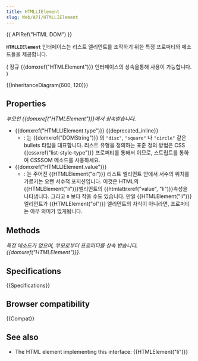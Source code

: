 ```yaml
---
title: HTMLLIElement
slug: Web/API/HTMLLIElement
---
```

{{ APIRef("HTML DOM") }}

**`HTMLLIElement`** 인터페이스는 리스트 엘리먼트를 조작하기 위한 특정 프로퍼티와 메소드들을 제공합니다.

( 정규 {{domxref("HTMLElement")}} 인터페이스의 상속을통해 사용이 가능합니다. )

{{InheritanceDiagram(600, 120)}}

## Properties

_부모인 {{domxref("HTMLElement")}}에서 상속받습니다._

- {{domxref("HTMLLIElement.type")}} {{deprecated_inline}}
  - : 는 {{domxref("DOMString")}} 의 `"disc"`, `"square"` 나 `"circle"` 같은 bullets 타입을 대표합니다.
    리스트 유형을 정의하는 표준 정의 방법은 CSS {{cssxref("list-style-type")}} 프로퍼티를 통해서 이므로, 스트립트를 통하여 CSSSOM 메소드를 사용하세요.
- {{domxref("HTMLLIElement.value")}}
  - : 는 주어진 {{HTMLElement("ol")}} 리스트 엘리먼트 안에서 서수의 위치를 가르키는 오랜 서수적 포지션입니다. 이것은 HTML의 {{HTMLElement("li")}}엘리먼트의 {{htmlattrxref("value", "li")}}속성을 나타냅니다. 그리고 `0` 보다 작을 수도 있습니다.
    만일 {{HTMLElement("li")}} 엘리먼트가 {{HTMLElement("ol")}} 엘리먼트의 자식이 아니라면, 프로퍼티는 아무 의미가 없게됩니다.

## Methods

_특정 메소드가 없으며, 부모로부터 프로퍼티를 상속 받습니다.{{domxref("HTMLElement")}}._

## Specifications

{{Specifications}}

## Browser compatibility

{{Compat}}

## See also

- The HTML element implementing this interface: {{HTMLElement("li")}}
